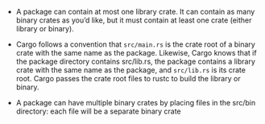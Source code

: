 - A package can contain at most one library crate. It can contain as many binary crates as you’d like, but it must contain at least one crate (either library or binary).

- Cargo follows a convention that `src/main.rs` is the crate root of a binary crate with the same name as the package. Likewise, Cargo knows that if the package directory contains src/lib.rs, the package contains a library crate with the same name as the package, and `src/lib.rs` is its crate root. Cargo passes the crate root files to rustc to build the library or binary.

- A package can have multiple binary crates by placing files in the src/bin directory: each file will be a separate binary crate